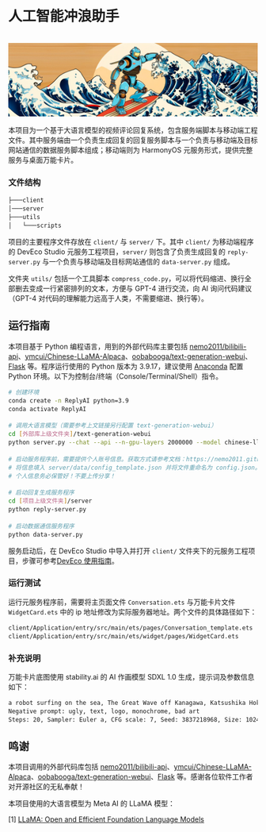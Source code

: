 # 人工智能冲浪助手

<p align="center">
    <br>
    <img src="./image/bot_surfing_banner.jpg" width="700"/>
    <br>
</p>

本项目为一个基于大语言模型的视频评论回复系统，包含服务端脚本与移动端工程文件。其中服务端由一个负责生成回复的回复服务脚本与一个负责与移动端及目标网站通信的数据服务脚本组成；移动端则为 HarmonyOS 元服务形式，提供完整服务与桌面万能卡片。

### 文件结构

```bash
├───client
│───server
├───utils
│   └───scripts
```

项目的主要程序文件存放在 `client/` 与 `server/` 下。其中 `client/` 为移动端程序的 DevEco Studio 元服务工程项目，`server/` 则包含了负责生成回复的 `reply-server.py` 与一个负责与移动端及目标网站通信的 `data-server.py` 组成。

文件夹 `utils/` 包括一个工具脚本 `compress_code.py`，可以将代码缩进、换行全部删去变成一行紧密排列的文本，方便与 GPT-4 进行交流，向 AI 询问代码建议（GPT-4 对代码的理解能力远高于人类，不需要缩进、换行等）。

## 运行指南

本项目基于 Python 编程语言，用到的外部代码库主要包括 [nemo2011/bilibili-api](https://github.com/nemo2011/bilibili-api)、[ymcui/Chinese-LLaMA-Alpaca](https://github.com/ymcui/Chinese-LLaMA-Alpaca/tree/main)、[oobabooga/text-generation-webui](https://github.com/oobabooga/text-generation-webui)、[Flask](https://github.com/pallets/flask) 等。程序运行使用的 Python 版本为 3.9.17，建议使用 [Anaconda](https://www.anaconda.com) 配置 Python 环境。以下为控制台/终端（Console/Terminal/Shell）指令。

```bash
# 创建环境
conda create -n ReplyAI python=3.9
conda activate ReplyAI

# 调用大语言模型（需要参考上文链接另行配置 text-generation-webui）
cd [外部库上级文件夹]/text-generation-webui
python server.py --chat --api --n-gpu-layers 2000000 --model chinese-llama-33b-ggml-f16.bin

# 启动服务程序前，需要提供个人账号信息。获取方式请参考文档：https://nemo2011.github.io/bilibili-api/#/get-credential
# 将信息填入 server/data/config_template.json 并将文件重命名为 config.json。
# 个人信息务必保管好！不要上传分享！

# 启动回复生成服务程序
cd [项目上级文件夹]/server
python reply-server.py

# 启动数据通信服务程序
python data-server.py
```

服务启动后，在 DevEco Studio 中导入并打开 `client/` 文件夹下的元服务工程项目，步骤可参考[DevEco 使用指南](https://developer.harmonyos.com/cn/docs/documentation/doc-guides/installation_process-0000001071425528)。

### 运行测试

运行元服务程序前，需要将主页面文件 `Conversation.ets` 与万能卡片文件 `WidgetCard.ets` 中的 ip 地址修改为实际服务器地址。两个文件的具体路径如下：

```bash
client/Application/entry/src/main/ets/pages/Conversation_template.ets
client/Application/entry/src/main/ets/widget/pages/WidgetCard.ets
```

### 补充说明

万能卡片底图使用 stability.ai 的 AI 作画模型 SDXL 1.0 生成，提示词及参数信息如下：

```bash
a robot surfing on the sea, The Great Wave off Kanagawa, Katsushika Hokusai Art, Japanese Ukiyo-e, Woodblock print, App background
Negative prompt: ugly, text, logo, monochrome, bad art
Steps: 20, Sampler: Euler a, CFG scale: 7, Seed: 3837218968, Size: 1024x1024, Model hash: 31e35c80fc, Model: sd_xl_base_1.0, Clip skip: 2, Version: v1.5.1
```

## 鸣谢
本项目调用的外部代码库包括 [nemo2011/bilibili-api](https://github.com/nemo2011/bilibili-api)、[ymcui/Chinese-LLaMA-Alpaca](https://github.com/ymcui/Chinese-LLaMA-Alpaca/tree/main)、[oobabooga/text-generation-webui](https://github.com/oobabooga/text-generation-webui)、[Flask](https://github.com/pallets/flask) 等。感谢各位软件工作者对开源社区的无私奉献！

本项目使用的大语言模型为 Meta AI 的 LLaMA 模型：

[1] [LLaMA: Open and Efficient Foundation Language Models](https://arxiv.org/abs/2302.13971)